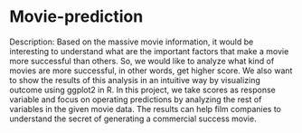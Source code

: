 # Movie-prediction
Description: Based on the massive movie information, it would be interesting to understand what are the important factors that make a movie more successful than others. So, we would like to analyze what kind of movies are more successful, in other words, get higher score. We also want to show the results of this analysis in an intuitive way by visualizing outcome using ggplot2 in R.
In this project, we take scores as response variable and focus on operating predictions by analyzing the rest of variables in the  given movie data. The results can help film companies to understand the secret of generating a commercial success movie.

